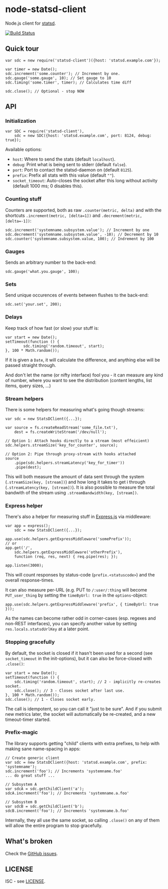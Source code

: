 node-statsd-client
==================

Node.js client for [statsd](https://github.com/etsy/statsd).

[![Build Status](https://secure.travis-ci.org/msiebuhr/node-statsd-client.png?branch=master)](http://travis-ci.org/msiebuhr/node-statsd-client)

Quick tour
----------

    var sdc = new require('statsd-client')({host: 'statsd.example.com'});

	var timer = new Date();
	sdc.increment('some.counter'); // Increment by one.
	sdc.gauge('some.gauge', 10); // Set gauge to 10
	sdc.timing('some.timer', timer); // Calculates time diff

	sdc.close(); // Optional - stop NOW

API
---

### Initialization

    var SDC = require('statsd-client'),
        sdc = new SDC({host: 'statsd.example.com', port: 8124, debug: true});

Available options:

 * `host`: Where to send the stats (default `localhost`).
 * `debug`: Print what is being sent to stderr (default `false`).
 * `port`: Port to contact the statsd-daemon on (default `8125`).
 * `prefix`: Prefix all stats with this value (default `""`).
 * `socket_timeout`: Auto-closes the socket after this long without activity
   (default 1000 ms; 0 disables this).

### Counting stuff

Counters are supported, both as raw `.counter(metric, delta)` and with the
shortcuts `.increment(metric, [delta=1])` and `.decrement(metric, [delta=-1])`:

    sdc.increment('systemname.subsystem.value'); // Increment by one
	sdc.decrement('systemname.subsystem.value', -10); // Decrement by 10
	sdc.counter('systemname.subsystem.value, 100); // Indrement by 100

### Gauges

Sends an arbitrary number to the back-end:

	sdc.gauge('what.you.gauge', 100);

### Sets

Send unique occurences of events between flushes to the back-end:

	sdc.set('your.set', 200);

### Delays

Keep track of how fast (or slow) your stuff is:

	var start = new Date();
	setTimeout(function () {
			sdc.timing('random.timeout', start);
	}, 100 * Math.random());

If it is given a `Date`, it will calculate the difference, and anything else
will be passed straight through.

And don't let the name (or nifty interface) fool you - it can measure any kind
of number, where you want to see the distribution (content lengths, list items,
query sizes, ...)

### Stream helpers

There is some helpers for measuring what's going though streams:

    var sdc = new StatsDClient({...});

	var source = fs.createReadStream('some_file.txt'),
		dest = fs.createWriteStream('/dev/null');

	// Option 1: Attach hooks directly to a stream (most effeicient)
	sdc.helpers.streamSize('key_for_counter', source);

	// Option 2: Pipe through proxy-stream with hooks attached
	source
	    .pipe(sdc.helpers.streamLatency('key_for_timer'))
		.pipe(dest);

This will both measure the amount of data sent through the system
(`.streamSize(key, [stream])`) and how long it takes to get i through
(`.streamLatency(key, [stream])`). It is also possible to measure the total
bandwith of the stream using `.streamBandwidth(key, [stream])`.

### Express helper

There's also a helper for measuring stuff in [Express.js](http://expressjs.com)
via middleware:

    var app = express();
	    sdc = new StatsDClient({...});
	
	app.use(sdc.helpers.getExpressMiddleware('somePrefix'));
	// or
	app.get('/',
		sdc.helpers.getExpressMiddleware('otherPrefix'),
		function (req, res, next) { req.pipe(res); });

	app.listen(3000);

This will count responses by status-code (`prefix.<statuscode>`) and the
overall response-times.

It can also measure per-URL (e.g. PUT to `/:user/:thing` will become
`PUT_user_thing` by setting the `timeByUrl: true` in the `options`-object:

    app.use(sdc.helpers.getExpressMiddleware('prefix', { timeByUrl: true }));

As the names can become rather odd in corner-cases (esp. regexes and non-REST
interfaces), you can specify another value by setting `res.locals.statsdUrlKey`
at a later point.

### Stopping gracefully

By default, the socket is closed if it hasn't been used for a second (see
`socket_timeout` in the init-options), but it can also be force-closed with
`.close()`:

	var start = new Date();
	setTimeout(function () {
		sdc.timing('random.timeout', start); // 2 - implicitly re-creates socket.
		sdc.close(); // 3 - Closes socket after last use.
	}, 100 * Math.random());
    sdc.close(); // 1 - Closes socket early.

The call is idempotent, so you can call it "just to be sure". And if you submit
new metrics later, the socket will automatically be re-created, and a new
timeout-timer started.

### Prefix-magic

The library supports getting "child" clients with extra prefixes, to help with
making sane name-spacing in apps:

    // Create generic client
    var sdc = new StatsDClient({host: 'statsd.example.com', prefix: 'systemname');
	sdc.increment('foo'); // Increments 'systemname.foo'
	... do great stuff ...

    // Subsystem A
	var sdcA = sdc.getChildClient('a');
	sdcA.increment('foo'); // Increments 'systemname.a.foo'

    // Subsystem B
	var sdcB = sdc.getChildClient('b');
	sdcB.increment('foo'); // Increments 'systemname.b.foo'

Internally, they all use the same socket, so calling `.close()` on any of them
will allow the entire program to stop gracefully.

What's broken
-------------

Check the [GitHub issues](https://github.com/msiebuhr/node-statsd-client/issues).

LICENSE
-------

ISC - see
[LICENSE](https://github.com/msiebuhr/node-statsd-client/blob/master/LICENSE).
